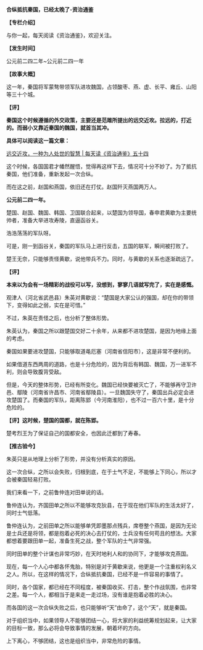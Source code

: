 **合纵抵抗秦国，已经太晚了-资治通鉴**

**【专栏介绍】**

与你一起，每天阅读《资治通鉴》，欢迎关注。

**【发生时间】**

公元前二四二年~公元前二四一年

**【故事大概】**

这一年，秦国将军蒙骜带领军队进攻魏国，占领酸枣、燕、虚、长平、雍丘、山阳等三十个城。

**【评】**

**秦国这个时候遵循的外交政策，主要还是范雎所提出的远交近攻。拉远的，打近的。而弱小又靠近秦国的魏国，就首当其冲。**

**具体可以阅读这一篇文章：**

[远交近攻，一种为人处世的智慧 | 每天读《资治通鉴》五十四](https://www.toutiao.com/i6765993005481460227/?group_id=6765993005481460227)

这个时候，各国国君才幡然醒悟，觉得再这样下去，情况可十分不妙了。为了抵抗秦国，他们准备，重新发起一次合纵。

而在这之前，赵国和燕国，依旧还在打仗。赵国歼灭燕国两万人。

**公元前二四一年。**

楚国、赵国、魏国、韩国、卫国联合起来，以楚国为领导国，春申君黄歇为主要统帅者，准备大举进攻寿陵，直逼函谷关。

浩浩荡荡的军队呀。

可是，刚一到函谷关，秦国的军队马上进行反击，五国的联军，瞬间被打败了。

楚王无奈，只能够责怪黄歇，说他带兵不力。同时，与黄歇的关系也逐渐疏远了。

**【评】**

**本来以为会有一场精彩的战役可以写，没想到，寥寥几语就写完了，实在是感慨。**

观津人（河北省武邑县）朱英对黄歇说：“楚国是大家公认的强国，却在你的带领下，变得如此之弱，实在是可惜。”

不过，朱英在责怪之后，也分析了整体形势。

朱英认为，秦国之所以跟楚国交好二十余年，从来都不进攻楚国，是因为地缘上面的考虑。

秦国如果要进攻楚国，只能够取道黾厄塞（河南省信阳市），这是非常不便利的。

如果借道东西两周的道路，也是十分危险的，因为背后有韩国、魏国，万一进军不利，则会导致腹背受敌。

但是，今天的整体形势，已经有所变化。魏国已经快要被灭亡了，不能够再守卫许邑、鄢陵（河南省许昌市、河南省鄢陵县）。一旦魏国失守了，秦国出兵必定会进攻楚国了。而秦国的军队，距离陈郢（今河南淮阳），也不过一百六十里，是十分危险的。

**【评】这时候，楚国的国都，就在陈郢。**

楚考烈王为了保证自己的国都安全，也因此迁都到了寿春。

**【推古验今】**

朱英只是从地理上分析了形势，并没有分析真实的原因。

这一次合纵，之所以会失败，归根到底，在于士气不足，不能够上下同心，所以才会被秦国轻易打败。

我们来看一下，之前鲁仲连对田单说的话。

鲁仲连认为，齐国田单之所以不能够攻克狄县，在于现在他们军队的生活太好了，同时士气低落。

鲁仲连认为，之前田单之所以能够单凭即墨那点残兵，席卷整个燕国，是因为无论是士兵还是将领，都是抱着必死的决心去打仗的，士兵没有任何苟且的想法。大家都想着要跟田单一起，准备生死之战，整个军队的士气非常强。

同时田单的整个计谋也非常巧妙，在天时地利人和的协同下，才能够攻克燕国。

现在，每一个人心中都各怀鬼胎，特别是对于黄歇来说，他更是一个注重权利名义之人。所以，在这样的情况下，合纵抵抗秦国，已经不是一件容易的事情了。

同时，各个国家，都已经在不同程度，被秦国收买、打击，整个作战氛围，也非常之差。每一个人，都相当于是来走一走过场，没有谁是抱着必胜的决心。

而各国的这一次合纵失败之后，也只能够听“天”由命了，这个“天”，就是秦国。

对于组织当中，如果领导人不能够团结一心，将大家的利益统筹规划起来，让大家的目标一致，那么必将会导致事情的发展，朝着坏的方向。

上下离心，不够团结，这也是组织当中，非常危险的事情。